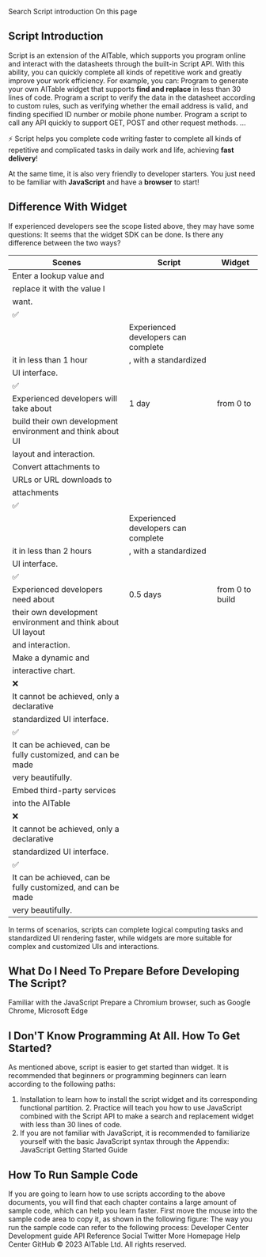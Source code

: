 Search Script introduction On this page

## Script Introduction

Script is an extension of the AITable, which supports you program online and interact with the datasheets through the built-in Script API. With this ability, you can quickly complete all kinds of repetitive work and greatly improve your work efficiency. For example, you can:
Program to generate your own AITable widget that supports **find and replace** in less than 30 lines of code. Program a script to verify the data in the datasheet according to custom rules, such as verifying whether the email address is valid, and finding specified ID number or mobile phone number. Program a script to call any API quickly to support GET, POST and other request methods. ...

⚡ Script helps you complete code writing faster to complete all kinds of repetitive and complicated tasks in daily work and life, achieving **fast delivery**!

 At the same time, it is also very friendly to developer starters. You just need to be familiar with **JavaScript** and have a **browser** to start!

## Difference With Widget

If experienced developers see the scope listed above, they may have some questions: It seems that the widget SDK can be done. Is there any difference between the two ways?

| Scenes                                                       | Script                              | Widget          |
|--------------------------------------------------------------|-------------------------------------|-----------------|
| Enter a lookup value and                                     |                                     |                 |
| replace it with the value I                                  |                                     |                 |
| want.                                                        |                                     |                 |
| ✅                                                           |                                     |                 |
|                                                              | Experienced developers can complete |                 |
| it in less than 1 hour                                       | , with a standardized               |                 |
| UI interface.                                                |                                     |                 |
| ✅                                                           |                                     |                 |
| Experienced developers will take about                       | 1 day                               | from 0 to       |
| build their own development environment and think about UI   |                                     |                 |
| layout and interaction.                                      |                                     |                 |
| Convert attachments to                                       |                                     |                 |
| URLs or URL downloads to                                     |                                     |                 |
| attachments                                                  |                                     |                 |
| ✅                                                           |                                     |                 |
|                                                              | Experienced developers can complete |                 |
| it in less than 2 hours                                      | , with a standardized               |                 |
| UI interface.                                                |                                     |                 |
| ✅                                                           |                                     |                 |
| Experienced developers need about                            | 0.5 days                            | from 0 to build |
| their own development environment and think about UI layout  |                                     |                 |
| and interaction.                                             |                                     |                 |
| Make a dynamic and                                           |                                     |                 |
| interactive chart.                                           |                                     |                 |
| ❌                                                           |                                     |                 |
| It cannot be achieved, only a declarative                    |                                     |                 |
| standardized UI interface.                                   |                                     |                 |
| ✅                                                           |                                     |                 |
| It can be achieved, can be fully customized, and can be made |                                     |                 |
| very beautifully.                                            |                                     |                 |
| Embed third-party services                                   |                                     |                 |
| into the AITable                                             |                                     |                 |
| ❌                                                           |                                     |                 |
| It cannot be achieved, only a declarative                    |                                     |                 |
| standardized UI interface.                                   |                                     |                 |
| ✅                                                           |                                     |                 |
| It can be achieved, can be fully customized, and can be made |                                     |                 |
| very beautifully.                                            |                                     |                 |

In terms of scenarios, scripts can complete logical computing tasks and standardized UI rendering faster, while widgets are more suitable for complex and customized UIs and interactions.

## What Do I Need To Prepare Before Developing The Script?

Familiar with the JavaScript Prepare a Chromium browser, such as Google Chrome, Microsoft Edge

## I Don'T Know Programming At All. How To Get Started?

As mentioned above, script is easier to get started than widget. It is recommended that beginners or programming beginners can learn according to the following paths:

1. Installation to learn how to install the script widget and its corresponding functional partition. 2. Practice will teach you how to use JavaScript combined with the Script API to make a search and replacement widget with less than
30 lines of code.
3. If you are not familiar with JavaScript, it is recommended to familiarize yourself with the basic JavaScript syntax through the
Appendix: JavaScript Getting Started Guide

## How To Run Sample Code

If you are going to learn how to use scripts according to the above documents, you will find that each chapter contains a large amount of sample code, which can help you learn faster. First move the mouse into the sample code area to copy it, as shown in the following figure: The way you run the sample code can refer to the following process: Developer Center Development guide API Reference Social Twitter More Homepage Help Center GitHub
© 2023 AITable Ltd. All rights reserved.